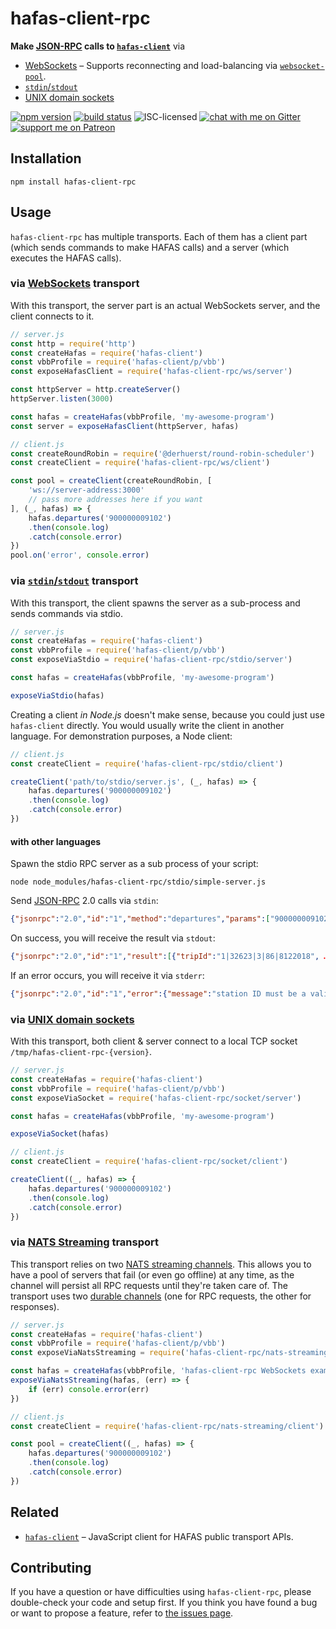 # hafas-client-rpc

**Make [JSON-RPC](https://www.jsonrpc.org/) calls to [`hafas-client`](https://github.com/public-transport/hafas-client)** via

- [WebSockets](https://en.wikipedia.org/wiki/WebSocket) – Supports reconnecting and load-balancing via [`websocket-pool`](https://github.com/derhuerst/websocket-pool#websocket-pool).
- [`stdin`/`stdout`](https://en.wikipedia.org/wiki/Standard_streams)
- [UNIX domain sockets](https://en.wikipedia.org/wiki/Unix_domain_socket)

[![npm version](https://img.shields.io/npm/v/hafas-client-rpc.svg)](https://www.npmjs.com/package/hafas-client-rpc)
[![build status](https://api.travis-ci.org/derhuerst/hafas-client-rpc.svg?branch=master)](https://travis-ci.org/derhuerst/hafas-client-rpc)
![ISC-licensed](https://img.shields.io/github/license/derhuerst/hafas-client-rpc.svg)
[![chat with me on Gitter](https://img.shields.io/badge/chat%20with%20me-on%20gitter-512e92.svg)](https://gitter.im/derhuerst)
[![support me on Patreon](https://img.shields.io/badge/support%20me-on%20patreon-fa7664.svg)](https://patreon.com/derhuerst)


## Installation

```shell
npm install hafas-client-rpc
```


## Usage

`hafas-client-rpc` has multiple transports. Each of them has a client part (which sends commands to make HAFAS calls) and a server (which executes the HAFAS calls).

### via [WebSockets](https://en.wikipedia.org/wiki/WebSocket) transport

With this transport, the server part is an actual WebSockets server, and the client connects to it.

```js
// server.js
const http = require('http')
const createHafas = require('hafas-client')
const vbbProfile = require('hafas-client/p/vbb')
const exposeHafasClient = require('hafas-client-rpc/ws/server')

const httpServer = http.createServer()
httpServer.listen(3000)

const hafas = createHafas(vbbProfile, 'my-awesome-program')
const server = exposeHafasClient(httpServer, hafas)
```

```js
// client.js
const createRoundRobin = require('@derhuerst/round-robin-scheduler')
const createClient = require('hafas-client-rpc/ws/client')

const pool = createClient(createRoundRobin, [
	'ws://server-address:3000'
	// pass more addresses here if you want
], (_, hafas) => {
	hafas.departures('900000009102')
	.then(console.log)
	.catch(console.error)
})
pool.on('error', console.error)
```

### via [`stdin`/`stdout`](https://en.wikipedia.org/wiki/Standard_streams) transport

With this transport, the client spawns the server as a sub-process and sends commands via stdio.

```js
// server.js
const createHafas = require('hafas-client')
const vbbProfile = require('hafas-client/p/vbb')
const exposeViaStdio = require('hafas-client-rpc/stdio/server')

const hafas = createHafas(vbbProfile, 'my-awesome-program')

exposeViaStdio(hafas)
```

Creating a client *in Node.js* doesn't make sense, because you could just use `hafas-client` directly. You would usually write the client in another language. For demonstration purposes, a Node client:

```js
// client.js
const createClient = require('hafas-client-rpc/stdio/client')

createClient('path/to/stdio/server.js', (_, hafas) => {
	hafas.departures('900000009102')
	.then(console.log)
	.catch(console.error)
})
```

#### with other languages

Spawn the stdio RPC server as a sub process of your script:

```shell
node node_modules/hafas-client-rpc/stdio/simple-server.js
```

Send [JSON-RPC](todo) 2.0 calls via `stdin`:

```json
{"jsonrpc":"2.0","id":"1","method":"departures","params":["900000009102"]}
```

On success, you will receive the result via `stdout`:

```json
{"jsonrpc":"2.0","id":"1","result":[{"tripId":"1|32623|3|86|8122018", …}]}
```

If an error occurs, you will receive it via `stderr`:

```json
{"jsonrpc":"2.0","id":"1","error":{"message":"station ID must be a valid IBNR.","code":0,"data":{}}}
```

### via [UNIX domain sockets](https://en.wikipedia.org/wiki/Unix_domain_socket)

With this transport, both client & server connect to a local TCP socket `/tmp/hafas-client-rpc-{version}`.

```js
// server.js
const createHafas = require('hafas-client')
const vbbProfile = require('hafas-client/p/vbb')
const exposeViaSocket = require('hafas-client-rpc/socket/server')

const hafas = createHafas(vbbProfile, 'my-awesome-program')

exposeViaSocket(hafas)
```

```js
// client.js
const createClient = require('hafas-client-rpc/socket/client')

createClient((_, hafas) => {
	hafas.departures('900000009102')
	.then(console.log)
	.catch(console.error)
})
```

### via [NATS Streaming](https://docs.nats.io/nats-streaming-concepts/intro) transport

This transport relies on two [NATS streaming channels](https://docs.nats.io/nats-streaming-concepts/channels). This allows you to have a pool of servers that fail (or even go offline) at any time, as the channel will persist all RPC requests until they're taken care of. The transport uses two [durable channels](https://docs.nats.io/nats-streaming-concepts/channels/subscriptions/durable) (one for RPC requests, the other for responses).

```js
// server.js
const createHafas = require('hafas-client')
const vbbProfile = require('hafas-client/p/vbb')
const exposeViaNatsStreaming = require('hafas-client-rpc/nats-streaming/server')

const hafas = createHafas(vbbProfile, 'hafas-client-rpc WebSockets example')
exposeViaNatsStreaming(hafas, (err) => {
	if (err) console.error(err)
})
```

```js
// client.js
const createClient = require('hafas-client-rpc/nats-streaming/client')

const pool = createClient((_, hafas) => {
	hafas.departures('900000009102')
	.then(console.log)
	.catch(console.error)
})
```


## Related

- [`hafas-client`](https://github.com/public-transport/hafas-client) – JavaScript client for HAFAS public transport APIs.


## Contributing

If you have a question or have difficulties using `hafas-client-rpc`, please double-check your code and setup first. If you think you have found a bug or want to propose a feature, refer to [the issues page](https://github.com/derhuerst/hafas-client-rpc/issues).
